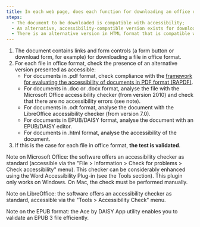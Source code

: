 ```yaml
---
title: In each web page, does each function for downloading an office document meet one of these conditions?
steps:
  - The document to be downloaded is compatible with accessibility;
  - An alternative, accessibility-compatible version exists for downloading;
  - There is an alternative version in HTML format that is compatible with accessibility.
---
```


1. The document contains links and form controls (a form button or download form, for example) for downloading a file in office format.
2. For each file in office format, check the presence of an alternative version presented as accessible:
   - For documents in .pdf format, check compliance with the [framework for evaluating the accessibility of documents in PDF format (RAPDF)](../rapdf1/index.html).
   - For documents in .doc or .docx format, analyse the file with the Microsoft Office accessibility checker (from version 2010) and check that there are no accessibility errors (see note).
   - For documents in .odt format, analyse the document with the LibreOffice accessibility checker (from version 7.0).
   - For documents in EPUB/DAISY format, analyse the document with an EPUB/DAISY editor.
   - For documents in .html format, analyse the accessibility of the document.
3. If this is the case for each file in office format, **the test is validated**.

Note on Microsoft Office: the software offers an accessibility checker as standard (accessible via the "File &gt; Information &gt; Check for problems &gt; Check accessibility" menu). This checker can be considerably enhanced using the Word Accessibility Plug-in (see the Tools section). This plugin only works on Windows. On Mac, the check must be performed manually.

Note on LibreOffice: the software offers an accessibility checker as standard, accessible via the "Tools &gt; Accessibility Check" menu. 

Note on the EPUB format: the Ace by DAISY App utility enables you to validate an EPUB 3 file efficiently.
